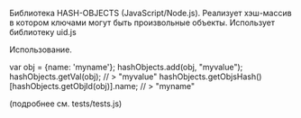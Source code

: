 Библиотека HASH-OBJECTS (JavaScript/Node.js).
Реализует хэш-массив в котором ключами могут быть произвольные объекты.
Использует библиотеку uid.js

Использование.

var obj = {name: 'myname'};
hashObjects.add(obj, "myvalue");
hashObjects.getVal(obj); // > "myvalue"
hashObjects.getObjsHash()[hashObjects.getObjId(obj)].name; // > "myname"

(подробнее см. tests/tests.js)